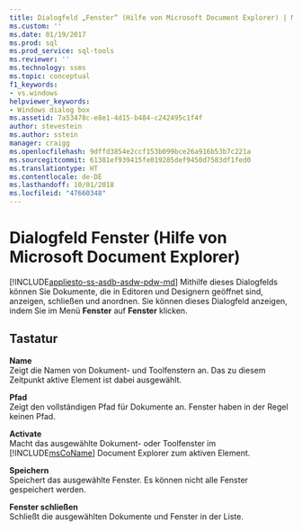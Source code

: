```yaml
---
title: Dialogfeld „Fenster“ (Hilfe von Microsoft Document Explorer) | Microsoft-Dokumentation
ms.custom: ''
ms.date: 01/19/2017
ms.prod: sql
ms.prod_service: sql-tools
ms.reviewer: ''
ms.technology: ssms
ms.topic: conceptual
f1_keywords:
- vs.windows
helpviewer_keywords:
- Windows dialog box
ms.assetid: 7a53478c-e8e1-4d15-b484-c242495c1f4f
author: stevestein
ms.author: sstein
manager: craigg
ms.openlocfilehash: 9dffd3854e2ccf153b099bce26a916b53b7c221a
ms.sourcegitcommit: 61381ef939415fe019285def9450d7583df1fed0
ms.translationtype: HT
ms.contentlocale: de-DE
ms.lasthandoff: 10/01/2018
ms.locfileid: "47660348"
---
```

# <a name="windows-dialog-box-microsoft-document-explorer-help"></a>Dialogfeld Fenster (Hilfe von Microsoft Document Explorer)
[!INCLUDE[appliesto-ss-asdb-asdw-pdw-md](../../includes/appliesto-ss-asdb-asdw-pdw-md.md)]
Mithilfe dieses Dialogfelds können Sie Dokumente, die in Editoren und Designern geöffnet sind, anzeigen, schließen und anordnen. Sie können dieses Dialogfeld anzeigen, indem Sie im Menü **Fenster** auf **Fenster** klicken.  
  
## <a name="options"></a>Tastatur  
**Name**  
Zeigt die Namen von Dokument- und Toolfenstern an. Das zu diesem Zeitpunkt aktive Element ist dabei ausgewählt.  
  
**Pfad**  
Zeigt den vollständigen Pfad für Dokumente an. Fenster haben in der Regel keinen Pfad.  
  
**Activate**  
Macht das ausgewählte Dokument- oder Toolfenster im [!INCLUDE[msCoName](../../includes/msconame_md.md)] Document Explorer zum aktiven Element.  
  
**Speichern**  
Speichert das ausgewählte Fenster. Es können nicht alle Fenster gespeichert werden.  
  
**Fenster schließen**  
Schließt die ausgewählten Dokumente und Fenster in der Liste.  
  
